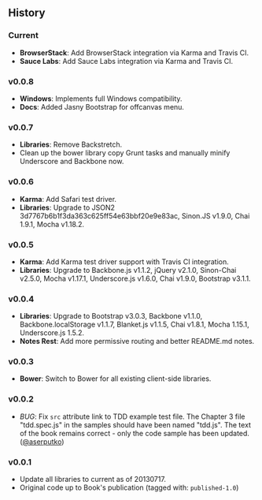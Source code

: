## History

### Current
* **BrowserStack**: Add BrowserStack integration via Karma and Travis CI.
* **Sauce Labs**: Add Sauce Labs integration via Karma and Travis CI.

### v0.0.8
* **Windows**: Implements full Windows compatibility.
* **Docs**: Added Jasny Bootstrap for offcanvas menu.

### v0.0.7
* **Libraries**: Remove Backstretch.
* Clean up the bower library copy Grunt tasks and manually minify Underscore
  and Backbone now.

### v0.0.6
* **Karma**: Add Safari test driver.
* **Libraries**: Upgrade to JSON2 3d7767b6b1f3da363c625ff54e63bbf20e9e83ac,
  Sinon.JS v1.9.0, Chai 1.9.1, Mocha v1.18.2.

### v0.0.5
* **Karma**: Add Karma test driver support with Travis CI integration.
* **Libraries**: Upgrade to Backbone.js v1.1.2, jQuery v2.1.0,
  Sinon-Chai v2.5.0, Mocha v1.17.1, Underscore.js v1.6.0, Chai v1.9.0,
  Bootstrap v3.1.1.

### v0.0.4
* **Libraries**: Upgrade to Bootstrap v3.0.3, Backbone v1.1.0,
  Backbone.localStorage v1.1.7, Blanket.js v1.1.5, Chai v1.8.1,
  Mocha 1.15.1, Underscore.js 1.5.2.
* **Notes Rest**: Add more permissive routing and better README.md notes.

### v0.0.3
* **Bower**: Switch to Bower for all existing client-side libraries.

### v0.0.2
* *BUG*: Fix `src` attribute link to TDD example test file. The Chapter 3 file
  "tdd.spec.js" in the samples should have been named "tdd.js". The text of
  the book remains correct - only the code sample has been updated.
  ([@aserputko][aserputko])

### v0.0.1
* Update all libraries to current as of 20130717.
* Original code up to Book's publication (tagged with: `published-1.0`)

[aserputko]: https://github.com/ASerputko
